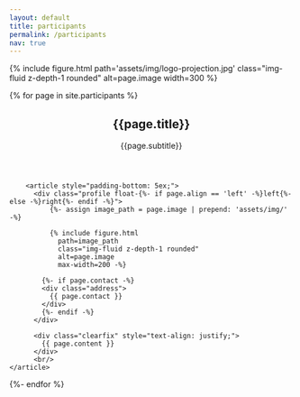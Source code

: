 ```yaml
---
layout: default
title: participants
permalink: /participants
nav: true
---
```



{% include figure.html
   path='assets/img/logo-projection.jpg'
   class="img-fluid z-depth-1 rounded"
   alt=page.image
   width=300 %}


{% for page in site.participants %}
  <div class="post">
        <header class="post-header">
          <h2 class="post-title">{{page.title}}</h2>
		  <p>{{page.subtitle}}</p>
        </header>

        <article style="padding-bottom: 5ex;">
          <div class="profile float-{%- if page.align == 'left' -%}left{%- else -%}right{%- endif -%}">
              {%- assign image_path = page.image | prepend: 'assets/img/' -%}

              {% include figure.html
                path=image_path
                class="img-fluid z-depth-1 rounded"
                alt=page.image
                max-width=200 -%}

            {%- if page.contact -%}
            <div class="address">
              {{ page.contact }}
            </div>
            {%- endif -%}
          </div>

          <div class="clearfix" style="text-align: justify;">
            {{ page.content }}
          </div>
		  <br/>
	</article>
</div>
{%- endfor %}
